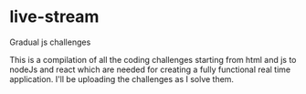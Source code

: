 # live-stream
Gradual js challenges 

This is a compilation of all the coding challenges starting from html and js to nodeJs and react which are needed for creating a fully functional real time application. I'll be uploading the challenges as I solve them.

